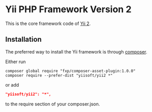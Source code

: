 Yii PHP Framework Version 2
===========================

This is the core framework code of [Yii 2](https://github.com/yiisoft/yii2#readme).


Installation
------------

The preferred way to install the Yii framework is through [composer](http://getcomposer.org/download/).

Either run

```
composer global require "fxp/composer-asset-plugin:1.0.0"
composer require --prefer-dist "yiisoft/yii2 *"
```

or add

```json
"yiisoft/yii2": "*",
```

to the require section of your composer.json.
